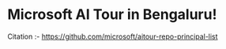 # Microsoft AI Tour in Bengaluru!







Citation :- https://github.com/microsoft/aitour-repo-principal-list
